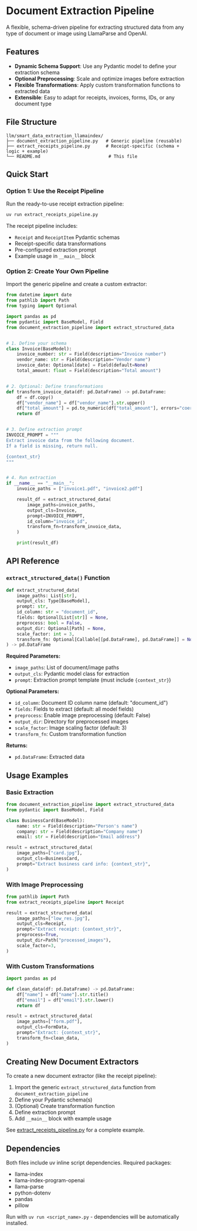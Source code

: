 # Document Extraction Pipeline

A flexible, schema-driven pipeline for extracting structured data from any type of document or image using LlamaParse and OpenAI.

## Features

- **Dynamic Schema Support**: Use any Pydantic model to define your extraction schema
- **Optional Preprocessing**: Scale and optimize images before extraction
- **Flexible Transformations**: Apply custom transformation functions to extracted data
- **Extensible**: Easy to adapt for receipts, invoices, forms, IDs, or any document type

## File Structure

```
llm/smart_data_extraction_llamaindex/
├── document_extraction_pipeline.py   # Generic pipeline (reusable)
├── extract_receipts_pipeline.py      # Receipt-specific (schema + logic + example)
└── README.md                          # This file
```

## Quick Start

### Option 1: Use the Receipt Pipeline

Run the ready-to-use receipt extraction pipeline:

```bash
uv run extract_receipts_pipeline.py
```

The receipt pipeline includes:
- `Receipt` and `ReceiptItem` Pydantic schemas
- Receipt-specific data transformations
- Pre-configured extraction prompt
- Example usage in `__main__` block

### Option 2: Create Your Own Pipeline

Import the generic pipeline and create a custom extractor:

```python
from datetime import date
from pathlib import Path
from typing import Optional

import pandas as pd
from pydantic import BaseModel, Field
from document_extraction_pipeline import extract_structured_data


# 1. Define your schema
class Invoice(BaseModel):
    invoice_number: str = Field(description="Invoice number")
    vendor_name: str = Field(description="Vendor name")
    invoice_date: Optional[date] = Field(default=None)
    total_amount: float = Field(description="Total amount")


# 2. Optional: Define transformations
def transform_invoice_data(df: pd.DataFrame) -> pd.DataFrame:
    df = df.copy()
    df["vendor_name"] = df["vendor_name"].str.upper()
    df["total_amount"] = pd.to_numeric(df["total_amount"], errors="coerce")
    return df


# 3. Define extraction prompt
INVOICE_PROMPT = """
Extract invoice data from the following document.
If a field is missing, return null.

{context_str}
"""


# 4. Run extraction
if __name__ == "__main__":
    invoice_paths = ["invoice1.pdf", "invoice2.pdf"]

    result_df = extract_structured_data(
        image_paths=invoice_paths,
        output_cls=Invoice,
        prompt=INVOICE_PROMPT,
        id_column="invoice_id",
        transform_fn=transform_invoice_data,
    )

    print(result_df)
```

## API Reference

### `extract_structured_data()` Function

```python
def extract_structured_data(
    image_paths: List[str],
    output_cls: Type[BaseModel],
    prompt: str,
    id_column: str = "document_id",
    fields: Optional[List[str]] = None,
    preprocess: bool = False,
    output_dir: Optional[Path] = None,
    scale_factor: int = 3,
    transform_fn: Optional[Callable[[pd.DataFrame], pd.DataFrame]] = None,
) -> pd.DataFrame
```

**Required Parameters:**
- `image_paths`: List of document/image paths
- `output_cls`: Pydantic model class for extraction
- `prompt`: Extraction prompt template (must include `{context_str}`)

**Optional Parameters:**
- `id_column`: Document ID column name (default: "document_id")
- `fields`: Fields to extract (default: all model fields)
- `preprocess`: Enable image preprocessing (default: False)
- `output_dir`: Directory for preprocessed images
- `scale_factor`: Image scaling factor (default: 3)
- `transform_fn`: Custom transformation function

**Returns:**
- `pd.DataFrame`: Extracted data

## Usage Examples

### Basic Extraction

```python
from document_extraction_pipeline import extract_structured_data
from pydantic import BaseModel, Field

class BusinessCard(BaseModel):
    name: str = Field(description="Person's name")
    company: str = Field(description="Company name")
    email: str = Field(description="Email address")

result = extract_structured_data(
    image_paths=["card.jpg"],
    output_cls=BusinessCard,
    prompt="Extract business card info: {context_str}",
)
```

### With Image Preprocessing

```python
from pathlib import Path
from extract_receipts_pipeline import Receipt

result = extract_structured_data(
    image_paths=["low_res.jpg"],
    output_cls=Receipt,
    prompt="Extract receipt: {context_str}",
    preprocess=True,
    output_dir=Path("processed_images"),
    scale_factor=3,
)
```

### With Custom Transformations

```python
import pandas as pd

def clean_data(df: pd.DataFrame) -> pd.DataFrame:
    df["name"] = df["name"].str.title()
    df["email"] = df["email"].str.lower()
    return df

result = extract_structured_data(
    image_paths=["form.pdf"],
    output_cls=FormData,
    prompt="Extract: {context_str}",
    transform_fn=clean_data,
)
```

## Creating New Document Extractors

To create a new document extractor (like the receipt pipeline):

1. Import the generic `extract_structured_data` function from `document_extraction_pipeline`
2. Define your Pydantic schema(s)
3. (Optional) Create transformation function
4. Define extraction prompt
5. Add `__main__` block with example usage

See [extract_receipts_pipeline.py](extract_receipts_pipeline.py) for a complete example.

## Dependencies

Both files include uv inline script dependencies. Required packages:
- llama-index
- llama-index-program-openai
- llama-parse
- python-dotenv
- pandas
- pillow

Run with `uv run <script_name>.py` - dependencies will be automatically installed.
